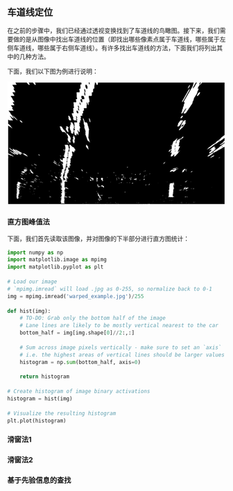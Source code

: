 ## 车道线定位

在之前的步骤中，我们已经通过透视变换找到了车道线的鸟瞰图。接下来，我们需要做的是从图像中找出车道线的位置（即找出哪些像素点属于车道线，哪些属于左侧车道线，哪些属于右侧车道线）。有许多找出车道线的方法，下面我们将列出其中的几种方法。

下面，我们以下图为例进行说明：

![](/assets/78.jpg)


### 直方图峰值法

下面，我们首先读取该图像，并对图像的下半部分进行直方图统计：

```python
import numpy as np
import matplotlib.image as mpimg
import matplotlib.pyplot as plt

# Load our image
# `mpimg.imread` will load .jpg as 0-255, so normalize back to 0-1
img = mpimg.imread('warped_example.jpg')/255

def hist(img):
    # TO-DO: Grab only the bottom half of the image
    # Lane lines are likely to be mostly vertical nearest to the car
    bottom_half = img[img.shape[0]//2:,:]

    # Sum across image pixels vertically - make sure to set an `axis`
    # i.e. the highest areas of vertical lines should be larger values
    histogram = np.sum(bottom_half, axis=0)
    
    return histogram

# Create histogram of image binary activations
histogram = hist(img)

# Visualize the resulting histogram
plt.plot(histogram)
```


### 滑窗法1



### 滑窗法2




### 基于先验信息的查找







